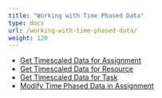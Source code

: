 ```yaml
---
title: "Working with Time Phased Data"
type: docs
url: /working-with-time-phased-data/
weight: 120
---
```


- [Get Timescaled Data for Assignment](/get-timescaled-data-for-assignment-html/)
- [Get Timescaled Data for Resource](/get-timescaled-data-for-resource-html/)
- [Get Timescaled Data for Task](/get-timescaled-data-for-task-html/)
- [Modify Time Phased Data in Assignment](/modify-time-phased-data-in-assignment-html/)
